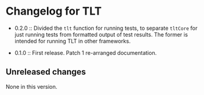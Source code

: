 # Changelog for TLT

- 0.2.0 :: Divided the `tlt` function for running tests, to separate
  `tltCore` for just running tests from formatted output of test
  results.  The former is intended for running TLT in other
  frameworks.

- 0.1.0 :: First release.  Patch 1 re-arranged documentation.

## Unreleased changes

None in this version.
